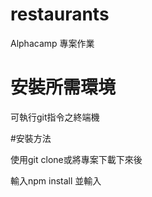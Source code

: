 # restaurants

Alphacamp 專案作業

# 安裝所需環境

可執行git指令之終端機

#安裝方法

使用git clone或將專案下載下來後

輸入npm install
並輸入
